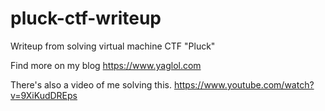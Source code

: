 # pluck-ctf-writeup
Writeup from solving virtual machine CTF "Pluck"

Find more on my blog https://www.yaglol.com

There's also a video of me solving this.
https://www.youtube.com/watch?v=9XiKudDREps
